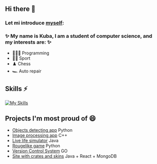 ## Hi there 👋
### Let mi introduce [myself](https://www.migelgeek.tech):

### ✨ My name is Kuba, I am a student of computer science, and my interests are: ✨
- 👨🏼‍💻 Programming
- 🏃‍♂️ Sport
- ♟️ Chess
- 🏎️ Auto repair

## Skills ⚡
[![My Skills](https://skillicons.dev/icons?i=python,java,go,react,c,cpp,cs,julia,mongodb,sqlite,git)](https://skillicons.dev)

## Projects I'm most proud of 😄
- [Objects detecting app](https://github.com/kunamax/ObjectsDetector/tree/main) Python
- [Image processing app](https://github.com/kunamax/CppProject) C++
- [Live life simulator](https://github.com/MateuszMaciaszczyk/DarwinWorld_Maciaszczyk_Sadkiewicz) Java
- [Rougelike game](https://github.com/kunamax/PythonProject) Python
- [Version Control System](https://github.com/kunamax/CustomGit) GO
- [Site with crates and skins](https://github.com/kunamax/BazyDanych_Projekt_Sadkiewicz_Knapik) Java + React + MongoDB

<!--
**kunamax/kunamax** is a ✨ _special_ ✨ repository because its `README.md` (this file) appears on your GitHub profile.

Here are some ideas to get you started:

- 🔭 I’m currently working on ...
- 🌱 I’m currently learning ...
- 👯 I’m looking to collaborate on ...
- 🤔 I’m looking for help with ...
- 💬 Ask me about ...
- 📫 How to reach me: ...
- 😄 Pronouns: ...
- ⚡ Fun fact: ...
-->
